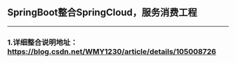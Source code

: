 ## SpringBoot整合SpringCloud，服务消费工程

------

### 1.详细整合说明地址：https://blog.csdn.net/WMY1230/article/details/105008726
